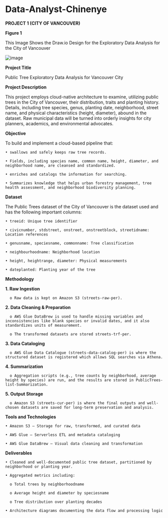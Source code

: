 # Data-Analyst-Chinenye
**PROJECT 1 (CITY OF VANCOUVER)**

**Figure 1**

This Image Shows the Draw.io Design for the Exploratory Data Analysis for the City of Vancouver

![image](https://github.com/user-attachments/assets/6228ad27-f9d5-464b-870c-5bc052cb03ef)

**Project Title**

Public Tree Exploratory Data Analysis for Vancouver City

**Project Description**

This project employs cloud-native architecture to examine, utilizing public trees in the City of Vancouver, their distribution, traits and planting history. Details, including tree species, genus, planting date, neighborhood, street name, and physical characteristics (height, diameter), abound in the dataset. Raw municipal data will be turned into orderly insights for city planners, academics, and environmental advocates.

**Objective**

To build and implement a cloud-based pipeline that:

    • swallows and safely keeps raw tree records.

    • Fields, including species name, common name, height, diameter, and neighborhood name, are cleansed and standardized.

    • enriches and catalogs the information for searching.

    • Summarizes knowledge that helps urban forestry management, tree health assessment, and neighborhood biodiversity planning.

**Dataset**

The Public Trees dataset of the City of Vancouver is the dataset used and has the following important columns:

    • treeid: Unique tree identifier
  
    • civicnumber, stdstreet, onstreet, onstreetblock, streetidname: Location references

    • genusname, speciesname, commonname: Tree classification

    • neighbourhoodname: Neighborhood location

    • height, heightrange, diameter: Physical measurements

    • dateplanted: Planting year of the tree

**Methodology**

  **1. Raw Ingestion**
 
      o Raw data is kept on Amazon S3 (streets-raw-per).

  **2. Data Cleaning & Preparation**

      o AWS Glue DataBrew is used to handle missing variables and inconsistencies like blank species or invalid dates, and it also standardizes units of measurement.

      o The transformed datasets are stored streets-trf-per.

**3. Data Cataloging**
   
      o AWS Glue Data Catalogue (streets-data-catalog-per) is where the structured dataset is registered which allows SQL searches via Athena.

**4. Summarization**
   
      o Aggregation scripts (e.g., tree counts by neighborhood, average height by species) are run, and the results are stored in PublicTrees-list-Summarization.

**5. Output Storage**
   
      o Amazon S3 (streets-cur-per) is where the final outputs and well-chosen datasets are saved for long-term preservation and analysis.

**Tools and Technologies**

    • Amazon S3 – Storage for raw, transformed, and curated data
    
    • AWS Glue – Serverless ETL and metadata cataloging
    
    • AWS Glue DataBrew – Visual data cleaning and transformation
    
**Deliverables**

    • Cleaned and well-documented public tree dataset, partitioned by neighborhood or planting year.
    
    • Aggregated metrics including:
    
      o Total trees by neighborhoodname
      
      o Average height and diameter by speciesname
      
      o Tree distribution over planting decades
      
    • Architecture diagrams documenting the data flow and processing logic
